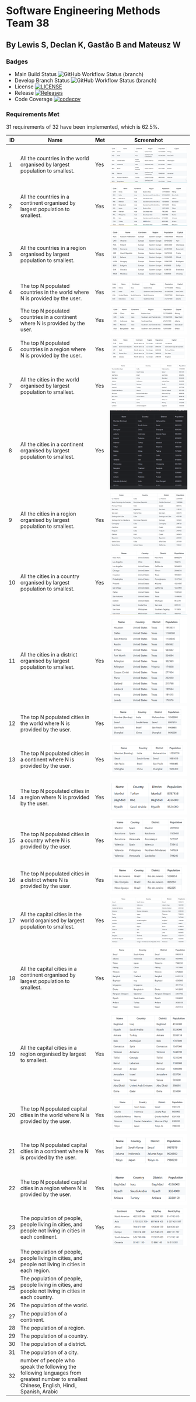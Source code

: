 # Software Engineering Methods Team 38
## By Lewis S, Declan K, Gastão B and Mateusz W

### Badges
* Main Build Status ![GitHub Workflow Status (branch)](https://img.shields.io/github/actions/workflow/status/LewSco/sem38/.github/workflows/main.yml?branch=main)
* Develop Branch Status ![GitHub Workflow Status (branch)](https://img.shields.io/github/actions/workflow/status/LewSco/sem38/.github/workflows/main.yml?branch=develop)
* License [![LICENSE](https://img.shields.io/github/license/LewSco/sem38?style=flat-square)](https://github.com/LewSco/sem38/blob/main/LICENSE)
* Release [![Releases](https://img.shields.io/github/release/LewSco/sem38/all.svg?style=flat-square)](https://github.com/LewSco/sem38/releases)
* Code Coverage [![codecov](https://codecov.io/gh/LewSco/sem38/graph/badge.svg?token=6XO6KDXXZ2)](https://codecov.io/gh/LewSco/sem38)

### Requirements Met

31 requirements of 32 have been implemented, which is 62.5%.  

| ID | Name                                                                                                                                       | Met  | Screenshot                 |
|----|--------------------------------------------------------------------------------------------------------------------------------------------|------|----------------------------|
| 1  | All the countries in the world organised by largest population to smallest.                                                                | Yes  | ![img_12.png](img_12.png)  |
| 2  | All the countries in a continent organised by largest population to smallest.                                                              | Yes  | ![img_13.png](img_13.png)  |
| 3  | All the countries in a region organised by largest population to smallest.                                                                 | Yes  | ![img_20.png](img_20.png)  |
| 4  | The top N populated countries in the world where N is provided by the user.                                                                | Yes  | ![img_14.png](img_14.png)  |
| 5  | The top N populated countries in a continent where N is provided by the user.                                                              | Yes  | ![img_15.png](img_15.png)  |
| 6  | The top N populated countries in a region where N is provided by the user.                                                                 | Yes  | ![img_16.png](img_16.png)  |
| 7  | All the cities in the world organised by largest population to smallest.                                                                   | Yes  | ![img_3.png](img_3.png)    |
| 8  | All the cities in a continent organised by largest population to smallest.                                                                 | Yes  | ![img.png](img.png)        |
| 9  | All the cities in a region organised by largest population to smallest.                                                                    | Yes  | ![img_1.png](img_1.png)    |
| 10 | All the cities in a country organised by largest population to smallest.                                                                   | Yes  | ![img_2.png](img_2.png)    |
| 11 | All the cities in a district organised by largest population to smallest.                                                                  | Yes  | ![img_4.png](img_4.png)    |
| 12 | The top N populated cities in the world where N is provided by the user.                                                                   | Yes  | ![img_5.png](img_5.png)    |
| 13 | The top N populated cities in a continent where N is provided by the user.                                                                 | Yes  | ![img_9.png](img_9.png)    |
| 14 | The top N populated cities in a region where N is provided by the user.                                                                    | Yes  | ![img_6.png](img_6.png)    |
| 15 | The top N populated cities in a country where N is provided by the user.                                                                   | Yes  | ![img_7.png](img_7.png)    |
| 16 | The top N populated cities in a district where N is provided by the user.                                                                  | Yes  | ![img_8.png](img_8.png)    |
| 17 | All the capital cities in the world organised by largest population to smallest.                                                           | Yes  | ![img_11.png](img_11.png)  |
| 18 | All the capital cities in a continent organised by largest population to smallest.                                                         | Yes  | ![img_22.png](img_22.png)  |
| 19 | All the capital cities in a region organised by largest to smallest.                                                                       | Yes  | ![img_21.png](img_21.png)  |
| 20 | The top N populated capital cities in the world where N is provided by the user.                                                           | Yes  | ![img_17.png](img_17.png)  |
| 21 | The top N populated capital cities in a continent where N is provided by the user.                                                         | Yes  | ![img_18.png](img_18.png)  |
| 22 | The top N populated capital cities in a region where N is provided by the user.                                                            | Yes  | ![img_19.png](img_19.png)  |
| 23 | The population of people, people living in cities, and people not living in cities in each continent.                                      | Yes  | ![img_23.png](img_23.png)  |
| 24 | The population of people, people living in cities, and people not living in cities in each region.                                         |      |                            |
| 25 | The population of people, people living in cities, and people not living in cities in each country.                                        |      |                            |
| 26 | The population of the world.                                                                                                               |      |                            |
| 27 | The population of a continent.                                                                                                             |      |                            |
| 28 | The population of a region.                                                                                                                |      |                            |
| 29 | The population of a country.                                                                                                               |      |                            |
| 30 | The population of a district.                                                                                                              |      |                            |
| 31 | The population of a city.                                                                                                                  |      |                            |
| 32 | number of people who speak the following the following languages from greatest number to smallest Chinese, English, Hindi, Spanish, Arabic |      |                            |